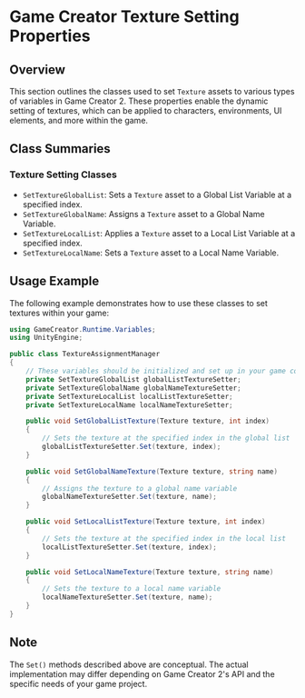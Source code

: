
# Game Creator Texture Setting Properties

## Overview
This section outlines the classes used to set `Texture` assets to various types of variables in Game Creator 2. These properties enable the dynamic setting of textures, which can be applied to characters, environments, UI elements, and more within the game.

## Class Summaries

### Texture Setting Classes
- `SetTextureGlobalList`: Sets a `Texture` asset to a Global List Variable at a specified index.
- `SetTextureGlobalName`: Assigns a `Texture` asset to a Global Name Variable.
- `SetTextureLocalList`: Applies a `Texture` asset to a Local List Variable at a specified index.
- `SetTextureLocalName`: Sets a `Texture` asset to a Local Name Variable.

## Usage Example
The following example demonstrates how to use these classes to set textures within your game:

```csharp
using GameCreator.Runtime.Variables;
using UnityEngine;

public class TextureAssignmentManager
{
    // These variables should be initialized and set up in your game code
    private SetTextureGlobalList globalListTextureSetter;
    private SetTextureGlobalName globalNameTextureSetter;
    private SetTextureLocalList localListTextureSetter;
    private SetTextureLocalName localNameTextureSetter;

    public void SetGlobalListTexture(Texture texture, int index)
    {
        // Sets the texture at the specified index in the global list
        globalListTextureSetter.Set(texture, index);
    }

    public void SetGlobalNameTexture(Texture texture, string name)
    {
        // Assigns the texture to a global name variable
        globalNameTextureSetter.Set(texture, name);
    }

    public void SetLocalListTexture(Texture texture, int index)
    {
        // Sets the texture at the specified index in the local list
        localListTextureSetter.Set(texture, index);
    }

    public void SetLocalNameTexture(Texture texture, string name)
    {
        // Sets the texture to a local name variable
        localNameTextureSetter.Set(texture, name);
    }
}
```

## Note
The `Set()` methods described above are conceptual. The actual implementation may differ depending on Game Creator 2's API and the specific needs of your game project.
